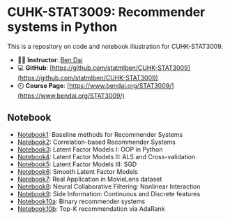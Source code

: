# **CUHK**-**STAT3009**: Recommender systems in Python

This is a repository on code and notebook illustration for CUHK-STAT3009. 

- 👨‍🏫 **Instructor**: [Ben Dai](http://www.bendai.org)
- 💻 **GitHub**: [https://github.com/statmlben/CUHK-STAT3009](https://github.com/statmlben/CUHK-STAT3009)
- ⏲️ **Course Page**: [https://www.bendai.org/STAT3009/](https://www.bendai.org/STAT3009/)

## Notebook

- [Notebook1](notebook1.ipynb): Baseline methods for Recommender Systems
- [Notebook2](notebook2.ipynb): Correlation-based Recommender Systems
- [Notebook3](notebook3.ipynb): Latent Factor Models I: OOP in Python
- [Notebook4](notebook4.ipynb): Latent Factor Models II: ALS and Cross-validation
- [Notebook5](notebook5.ipynb): Latent Factor Models III: SGD
- [Notebook6](notebook6.ipynb): Smooth Latent Factor Models
- [Notebook7](notebook7.ipynb): Real Application in MovieLens dataset
- [Notebook8](notebook8.ipynb): Neural Collaborative Filtering: Nonlinear Interaction
- [Notebook9](notebook9.ipynb): Side Information: Continuous and Discrete features
- [Notebook10a](notebook10a.ipynb): Binary recommender systems
- [Notebook10b](notebook10b.ipynb): Top-K recommendation via AdaRank
